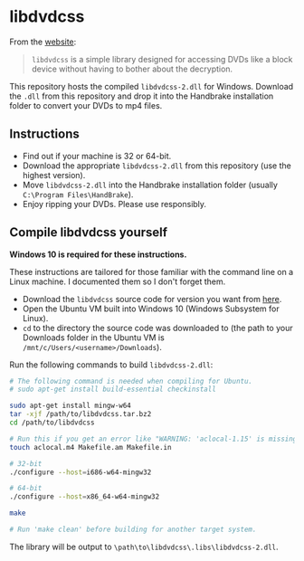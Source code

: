 # libdvdcss

From the [website](http://www.videolan.org/developers/libdvdcss.html):

> `libdvdcss` is a simple library designed for accessing DVDs like a block device without having to bother about the decryption.

This repository hosts the compiled `libdvdcss-2.dll` for Windows. Download
the `.dll` from this repository and drop it into the Handbrake installation
folder to convert your DVDs to mp4 files.

## Instructions

* Find out if your machine is 32 or 64-bit.
* Download the appropriate `libdvdcss-2.dll` from this repository (use the highest version).
* Move `libdvdcss-2.dll` into the Handbrake installation folder (usually `C:\Program Files\HandBrake`).
* Enjoy ripping your DVDs. Please use responsibly.

## Compile libdvdcss yourself

**Windows 10 is required for these instructions.**

These instructions are tailored for those familiar with the command line on a Linux machine.
I documented them so I don't forget them.

* Download the `libdvdcss` source code for version you want from [here](http://download.videolan.org/pub/libdvdcss/).
* Open the Ubuntu VM built into Windows 10 (Windows Subsystem for Linux).
* `cd` to the directory the source code was downloaded to (the path to your Downloads folder in the Ubuntu VM is `/mnt/c/Users/<username>/Downloads`).

Run the following commands to build `libdvdcss-2.dll`:

```sh
# The following command is needed when compiling for Ubuntu.
# sudo apt-get install build-essential checkinstall

sudo apt-get install mingw-w64
tar -xjf /path/to/libdvdcss.tar.bz2
cd /path/to/libdvdcss

# Run this if you get an error like "WARNING: 'aclocal-1.15' is missing on your system."
touch aclocal.m4 Makefile.am Makefile.in

# 32-bit
./configure --host=i686-w64-mingw32

# 64-bit
./configure --host=x86_64-w64-mingw32

make

# Run 'make clean' before building for another target system.
```

The library will be output to `\path\to\libdvdcss\.libs\libdvdcss-2.dll`.


